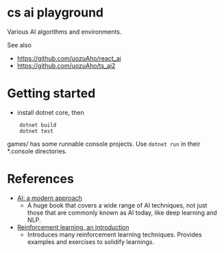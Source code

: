 # cs ai playground

Various AI algorithms and environments.

See also
- https://github.com/uozuAho/react_ai
- https://github.com/uozuAho/ts_ai2


# Getting started

- install dotnet core, then

```
    dotnet build
    dotnet test
```

games/ has some runnable console projects. Use `dotnet run`
in their *.console directories.


# References

- [AI: a modern approach](http://aima.cs.berkeley.edu/)
    - A huge book that covers a wide range of AI techniques, not
      just those that are commonly known as AI today, like deep
      learning and NLP.
- [Reinforcement learning, an introduction](https://www.amazon.com.au/Reinforcement-Learning-Introduction-Richard-Sutton/dp/0262039249)
    - Introduces many reinforcement learning techniques. Provides
      examples and exercises to solidify learnings.
